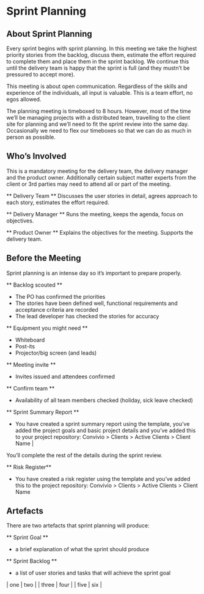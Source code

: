 # Sprint Planning

## About Sprint Planning

Every sprint begins with sprint planning. In this meeting we take the highest priority stories from the backlog, discuss them, estimate the effort required to complete them and place them in the sprint backlog. We continue this until the delivery team is happy that the sprint is full (and they mustn’t be pressured to accept more).

This meeting is about open communication. Regardless of the skills and experience of the individuals, all input is valuable. This is a team effort, no egos allowed.

The planning meeting is timeboxed to 8 hours. However, most of the time we’ll be managing projects with a distributed team, travelling to the client site for planning and we’ll need to fit the sprint review into the same day. Occasionally we need to flex our timeboxes so that we can do as much in person as possible.

## Who’s Involved

This is a mandatory meeting for the delivery team, the delivery manager and the product owner. Additionally certain subject matter experts from the client or 3rd parties may need to attend all or part of the meeting.

** Delivery Team **
Discusses the user stories in detail, agrees approach to each story, estimates the effort required.

** Delivery Manager **
Runs the meeting, keeps the agenda, focus on objectives.

** Product Owner **
Explains the objectives for the meeting. Supports the delivery team.

## Before the Meeting

Sprint planning is an intense day so it’s important to prepare properly.

** Backlog scouted **

* The PO has confirmed the priorities
* The stories have been defined well, functional requirements and acceptance criteria are recorded
* The lead developer has checked the stories for accuracy

** Equipment you might need **

* Whiteboard
* Post-its
* Projector/big screen (and leads)

** Meeting invite **

* Invites issued and attendees confirmed

** Confirm team **

* Availability of all team members checked (holiday, sick leave checked)

** Sprint Summary Report **

* You have created a sprint summary report using the template, you’ve added the project goals and basic project details and you’ve added this to your project repository: Convivio > Clients > Active Clients > Client Name |

You’ll complete the rest of the details during the sprint review.

** Risk Register**

* You have created a risk register using the template and you’ve added this to the project repository: 
Convivio > Clients > Active Clients > Client Name

## Artefacts

There are two artefacts that sprint planning will produce:

** Sprint Goal **

* a brief explanation of what the sprint should produce

** Sprint Backlog **

* a list of user stories and tasks that will achieve the sprint goal


| one   | two  |
| three | four |
| five  | six  |
